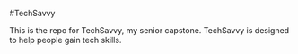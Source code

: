 #TechSavvy

This is the repo for TechSavvy, my senior capstone. TechSavvy is designed to help people gain tech skills.

